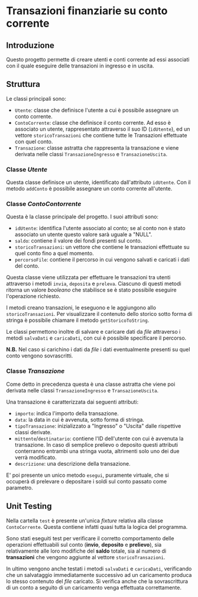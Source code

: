 # Transazioni finanziarie su conto corrente

## Introduzione

Questo progetto permette di creare utenti e conti corrente ad essi associati con il quale eseguire delle transazioni 
in ingresso e in uscita.

## Struttura

Le classi principali sono:
- `Utente`: classe che definisce l'utente a cui è possibile assegnare un conto corrente.
- `ContoCorrente`: classe che definisce il conto corrente. 
Ad esso è associato un utente, rappresentato attraverso il suo ID (`idUtente`), ed un vettore `storicoTransazioni` che 
contiene tutte le Transazioni effettuate con quel conto.
- `Transazione`: classe astratta che rappresenta la transazione e viene derivata nelle classi `TransazioneIngresso` e
`TransazioneUscita`.

### Classe _Utente_

Questa classe definisce un utente, identificato dall'attributo `idUtente`. Con il metodo `addConto` è possibile
assegnare un conto corrente all'utente.

### Classe _ContoContorrente_

Questa è la classe principale del progetto. 
I suoi attributi sono:
- `idUtente`: identifica l'utente associato al conto; se al conto non è stato associato un utente questo valore sarà 
uguale a "NULL".
- `saldo`: contiene il valore dei fondi presenti sul conto.
- `storicoTransazioni`: un vettore che contiene le transazioni effettuate su quel conto fino a quel momento.
- `percorsoFile`: contiene il percorso in cui vengono salvati e caricati i dati del conto.

Questa classe viene utilizzata per effettuare le transazioni tra utenti attraverso i metodi `invia`, `deposita` e `preleva`. 
Ciascuno di questi metodi ritorna un valore _booleano_ che stabilisce se è stato possibile eseguire l'operazione richiesto.

I metodi creano transazioni, le eseguono e le aggiungono allo `storicoTransazioni`.
Per visualizzare il contenuto dello storico sotto forma di stringa è possibile chiamare il metodo `getStoricoToString`. 

Le classi permettono inoltre di salvare e caricare dati da _file_ attraverso i metodi `salvaDati` e `caricaDati`, 
con cui è possibile specificare il percorso. 

**N.B.** Nel caso si carichino i dati da _file_ i dati eventualmente presenti su quel conto vengono sovrascritti.

### Classe _Transazione_

Come detto in precedenza questa è una classe astratta che viene poi derivata nelle classi `TransazioneIngresso` e
`TransazioneUscita`. 

Una transazione è caratterizzata dai seguenti attributi:
- `importo`: indica l'importo della transazione.
- `data`: la data in cui è avvenuta, sotto forma di stringa.
- `tipoTransazione`: inizializzato a "Ingresso" o "Uscita" dalle rispettive classi derivate.
- `mittente`/`destinatario`: contiene l'ID dell'utente con cui è avvenuta la transazione. In caso di semplice
prelievo o deposito questi attributi conterranno entrambi una stringa vuota, altrimenti solo uno dei due verrà modificato.
- `descrizione`: una descrizione della transazione.

E' poi presente un unico metodo `esegui`, puramente virtuale, che si occuperà di prelevare o depositare i soldi sul conto passato
come parametro.

## Unit Testing

Nella cartella `test` è presente un'unica _fixture_ relativa alla classe `ContoCorrente`. Questa contiene infatti quasi 
tutta la logica del programma.

Sono stati eseguiti test per verificare il corretto comportamento delle operazioni effettuabili sul conto (**invio**, 
**deposito** e **prelievo**), sia relativamente alle loro modifiche del **saldo** totale, sia al numero di **transazioni**
che vengono aggiunte al vettore `storicoTransazioni`.

In ultimo vengono anche testati i metodi `salvaDati` e `caricaDati`, verificando che un salvataggio immediatamente 
successivo ad un caricamento produca lo stesso contenuto del _file_ caricato. Si verifica anche che la sovrascrittura
di un conto a seguito di un caricamento venga effettuata correttamente.
